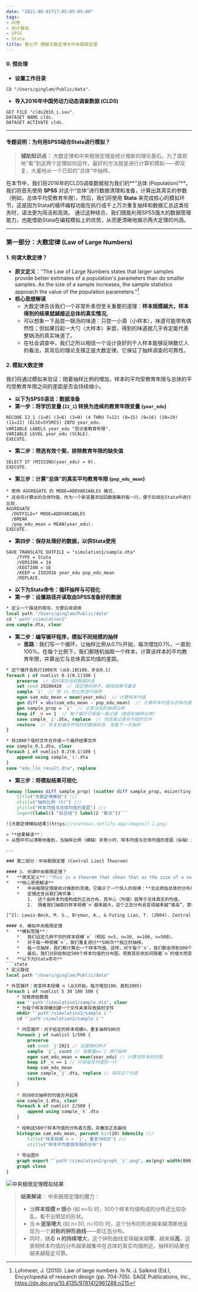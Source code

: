 ```yaml
---
date: "2021-08-01T17:05:05-05:00"
tags:
- 问卷
- 统计基础
- SPSS
- Stata
title: 第七节 理解大数定律与中央极限定理
---
```


#### 0. 预处理
*   **设置工作目录**
```spss
CD "/Users/ginglam/Public/data".
```
*   **导入2016年中国劳动力动态调查数据 (CLDS)**
```spss
GET FILE "clds2016_i.sav".
DATASET NAME clds.
DATASET ACTIVATE clds.
```

---

#### 专题说明：为何用SPSS结合Stata进行模拟？
> **辅助知识点：**
> 大数定律和中央极限定理是统计推断的理论基石。为了直观地“看”到这两个定理如何运作，最好的方法就是进行计算机模拟——即反复、大量地从一个已知的“总体”中抽样。

在本节中，我们将2016年的CLDS调查数据视为我们的**“总体 (Population)”**。我们将首先使用 **SPSS** 对这个“总体”进行数据清理和准备，计算出其真实的参数（例如，总体平均受教育年限）。然后，我们将使用 **Stata** 来完成核心的模拟环节。这是因为Stata的循环编程功能在执行成千上万次重复抽样和数据汇总这类任务时，语法更为简洁和高效。
通过这种结合，我们既能利用SPSS强大的数据管理能力，也能借助Stata在编程模拟上的优势，从而更清晰地揭示两大定理的内涵。

---

### 第一部分：大数定律 (Law of Large Numbers)

#### 1. 何谓大数定律？
*   **原文定义**："The Law of Large Numbers states that larger samples provide better estimates of a population's parameters than do smaller samples. As the size of a sample increases, the sample statistics approach the value of the population parameters."[^1]
*   **核心思想解读**
    *   大数定律告诉我们一个非常朴素但至关重要的道理：**样本规模越大，样本得到的结果就越接近总体的真实情况**。
    *   可以想象一下品尝一锅汤的味道：只尝一小滴（小样本），味道可能带有偶然性；但如果舀起一大勺（大样本）来尝，得到的味道就几乎肯定能代表整锅汤的真实味道了。
    *   在社会调查中，我们之所以相信一个设计良好的千人样本能够反映数亿人的看法，其背后的理论支撑正是大数定律。它保证了抽样调查的可靠性。

[^1]: Lohmeier, J. (2010). Law of large numbers. In N. J. Salkind (Ed.), Encyclopedia of research design (pp. 704-705). SAGE Publications, Inc., https://dx.doi.org/10.4135/9781412961288.n215

#### 2. 模拟大数定律
我们将通过模拟来验证：随着抽样比例的增加，样本的平均受教育年限与总体的平均受教育年限之间的差距是否会持续缩小。

*   **以下为SPSS语法：数据准备**
*   **第一步：将学历变量 (`I2_1`) 转换为连续的教育年限变量 (`year_edu`)**
```spss
RECODE I2_1 (1=0) (2=6) (3=9) (4 THRU 7=12) (8=15) (9=16) (10=19) (11=22) (ELSE=SYSMIS) INTO year_edu.
VARIABLE LABELS year_edu "受访者教育年限".
VARIABLE LEVEL year_edu (SCALE).
EXECUTE.
```
*   **第二步：筛选有效个案，排除教育年限的缺失值**
```spss
SELECT IF (MISSING(year_edu) = 0).
EXECUTE.
```
*   **第三步：计算“总体”的真实平均教育年限 (`pop_edu_mean`)**
```spss
* 使用 AGGREGATE 的 MODE=ADDVARIABLES 模式.
* 这会将计算出的总体均值，作为一个新变量添加回数据集的每一行，便于后续在Stata中进行比较.
AGGREGATE
  /OUTFILE=* MODE=ADDVARIABLES
  /BREAK
  /pop_edu_mean = MEAN(year_edu).
EXECUTE.
```
*   **第四步：保存处理好的数据，以供Stata使用**
```spss
SAVE TRANSLATE OUTFILE = "simulation1/sample.dta"
	/TYPE = Stata 
	/VERSION = 14 
	/EDITION = SE
	/KEEP = IID2016 year_edu pop_edu_mean
	/REPLACE.
```

*   **以下为Stata命令：循环抽样与可视化**
*   **第一步：设置路径并读取由SPSS准备好的数据**
```stata
* 定义一个路径的简写，方便后续调用
local path "/Users/ginglam/Public/data"
cd "`path'/simulation1"
use sample.dta, clear
```
*   **第二步：编写循环程序，模拟不同规模的抽样**
    *   **思路**：我们写一个循环，让抽样比例从0.1%开始，每次增加0.1%，一直到100%。在每个比例下，我们都随机抽取一个样本，计算该样本的平均教育年限，并算出它与总体真实均值的差距。
```stata
* 这个循环会执行1000次 (从0.1到100，步长0.1)
foreach i of numlist 0.1(0.1)100 {
	preserve  // 临时保存当前数据状态
	set seed 20200420  // 固定随机种子，确保结果可重复
	sample `i'  // 按 i% 的比例进行抽样
	egen sam_edu_mean = mean(year_edu)  // 计算样本均值
	gen diff = abs(sam_edu_mean - pop_edu_mean)  // 计算样本均值与总体均值的绝对差距
	gen sample_prop = `i'  // 记录当前的抽样比例
	keep if _n == 1  // 每个循环只保留一条记录（差距和抽样比例）
	save sample_`i'.dta, replace  // 将这条记录存为临时文件
	restore  // 恢复到循环开始前的数据状态，准备下一次抽样
}

* 将1000个临时文件合并成一个最终结果文件
use sample_0.1.dta, clear
foreach i of numlist 0.2(0.1)100 {
	append using sample_`i'.dta
}
save "edu_lln_result.dta", replace
```
*   **第三步：将模拟结果可视化**
```stata
twoway (lowess diff sample_prop) (scatter diff sample_prop, msize(tiny)), ///
    title("大数定律模拟") ///
    xtitle("抽样比例 (%)") ///
    ytitle("样本均值与总体均值的差距") ///
    legend(label(1 "拟合线") label(2 "散点"))```

![大数定律模拟结果](https://stat4soc.netlify.app/images/7.1.png)

> **结果解读**：
> 从图中可以清晰地看到，当抽样比例（横轴）非常小时，样本均值与总体均值的差距（纵轴）波动很大，充满了不确定性。但随着抽样比例的不断增大，这个差距迅速且稳定地趋向于0。这正是大数定律的可视化证明。

---

### 第二部分：中央极限定理 (Central Limit Theorem)

#### 3. 何谓中央极限定理？
*   **原文定义**："This is a theorem that shows that as the size of a sample, n, increases, the sampling distribution of a statistic approximates a normal distribution even when the distribution of the values in the population are skewed or in other ways not normal."[^2]
*   **核心思想解读**
    *   中央极限定理是统计推断的灵魂。它揭示了一个惊人的规律：**无论原始总体的分布形状如何（哪怕是极度偏态的），只要我们不断地从中抽取足够大的样本，这些样本的“均值”所形成的分布（我们称之为“抽样分布”）将自动趋向于一个正态分布（钟形曲线）。**
    *   定理还告诉我们两件事：
        1.  这个由样本均值构成的正态分布，其中心（均值）就等于总体真实的均值。
        2.  随着我们抽取的样本规模`n`越来越大，这个正态分布会变得越来越“瘦高”，意味着样本均值会更紧密地围绕在总体均值的周围，估计也变得更精确。

[^2]: Lewis-Beck, M. S., Bryman, A., & Futing Liao, T. (2004). Central limit theorem. In The SAGE encyclopedia of social science research methods (pp. 114-115). Sage Publications, Inc., https://dx.doi.org/10.4135/9781412950589.n108

#### 4. 模拟中央极限定理
*   **模拟思路**：
	*   我们设定几种不同的样本规模`n`（例如 n=5, n=30, n=100, n=500）。
	*   对于每一种规模`n`，我们重复进行**500次**独立的抽样。
	*   每一次抽样，我们都计算出一个样本均值。这样，对于每个`n`，我们都会得到500个样本均值。
	*   最后，我们分别绘制这500个样本均值的分布图，观察其形状如何随着`n`的增大而变化。
*   **以下为Stata命令**
```stata
* 定义路径
local path "/Users/ginglam/Public/data"

* 外层循环：改变样本规模 n (从5开始，每次增加100，直到2005)
foreach i of numlist 5 30 100 500 {
	* 加载原始数据
	use "`path'/simulation1/sample.dta", clear
	* 为每个样本规模创建一个文件夹来存放临时文件
	mkdir "`path'/simulation2/sample`i'"
	cd "`path'/simulation2/sample`i'"

	* 内层循环：对于给定的样本规模n，重复抽样500次
	foreach j of numlist 1/500 {
		preserve
		set seed `j'2021 // 设置随机种子
		sample `i', count // 按数量n=`i`进行抽样
		egen sam_edu_mean = mean(year_edu) // 计算该样本的均值
		keep if _n == 1 // 只保留含均值的一行
		keep sam_edu_mean
		save sample_`j'.dta, replace // 保存这个均值
		restore
	}
	
	* 将500次抽样的均值合并起来
	use sample_1.dta, clear
	foreach k of numlist 2/500 {
		append using sample_`k'.dta
	}
	
	* 绘制这500个样本均值的分布直方图，并叠加正态曲线
	histogram sam_edu_mean, percent bin(20) kdensity ///
	    title("样本规模 n = `i', 重复500次") ///
	    xtitle("样本平均教育年限的分布")
	
	* 导出图片
	graph export "`path'/simulation2/graph_`i'.png", as(png) width(800) replace
	graph close
}
```

![中央极限定理模拟结果](https://stat4soc.netlify.app/images/sample.gif)

> **结果解读**：
> 中央极限定理的魔力：
> *   当**样本规模 n 很小** (如 n=5) 时，500个样本均值构成的分布还比较杂乱，看不出明显的形状。
> *   当 **n 逐渐增大** (如 n=30, n=100) 时，这个分布的形状越来越清晰地呈现为一个**对称的钟形曲线**——即正态分布。
> *   同时，随着 **n 的持续增大**，这个钟形曲线变得越来越**窄**、越来越**高**，这表明样本均值的分布越来越集中在总体的真实均值附近，抽样的结果也越来越稳定可靠。
